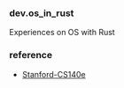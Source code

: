 ### dev.os_in_rust
Experiences on OS with Rust


### reference
* [Stanford-CS140e](https://web.stanford.edu/class/cs140e/)
